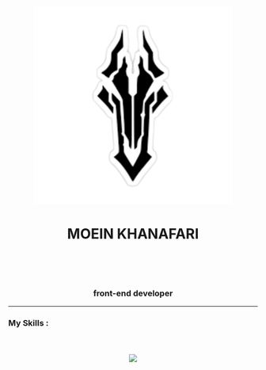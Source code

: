 <div align='center'>
  <img src='./logoimag.png' height='400'/>
  </div>
  <h1 align='center'>MOEIN KHANAFARI</h1>
  <br/>
  <br/>
  <br/>
  <h3 align='center'>front-end developer</h3>
<hr/>
  <h3>My Skills :</h3>
  <br/>
  <br/>
<div align='center'>
   <img width='100' align='center' src='https://skillicons.dev/icons?i=html,css,sass,bootstrap,tailwind,js,react,redux,materialui,nextjs,vite,git,github&perline=5'/>
</div>
